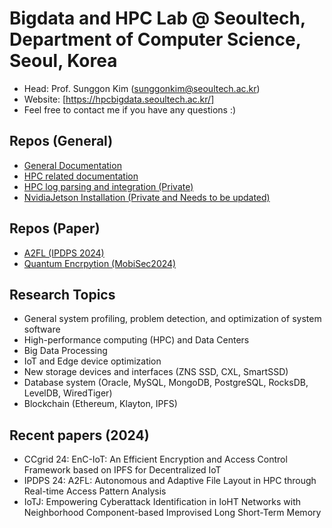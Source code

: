 # Bigdata and HPC Lab @ Seoultech, Department of Computer Science, Seoul, Korea

* Head: Prof. Sunggon Kim (sunggonkim@seoultech.ac.kr)
* Website: [https://hpcbigdata.seoultech.ac.kr/]
* Feel free to contact me if you have any questions :)

## Repos (General)
* [General Documentation](https://github.com/Bigdata-HPC-Lab/Documentation)
* [HPC related documentation](https://github.com/Bigdata-HPC-Lab/HPC)
* [HPC log parsing and integration (Private)](https://github.com/Bigdata-HPC-Lab/HPC_LogParser/tree/main)
* [NvidiaJetson Installation (Private and Needs to be updated)](https://github.com/Bigdata-HPC-Lab/NVIDIA-Jetson-Orin-Nano)

## Repos (Paper)
* [A2FL (IPDPS 2024)](https://github.com/Bigdata-HPC-Lab/A2FL)
* [Quantum Encrpytion (MobiSec2024)](https://github.com/Bigdata-HPC-Lab/mobisec24_Combined_PQC_and_QKD)

## Research Topics
* General system profiling, problem detection, and optimization of system software
* High-performance computing (HPC) and Data Centers
* Big Data Processing
* IoT and Edge device optimization
* New storage devices and interfaces (ZNS SSD, CXL, SmartSSD)
* Database system (Oracle, MySQL, MongoDB, PostgreSQL, RocksDB, LevelDB, WiredTiger)
* Blockchain (Ethereum, Klayton, IPFS)

## Recent papers (2024)
* CCgrid 24: EnC-IoT: An Efficient Encryption and Access Control Framework based on IPFS for Decentralized IoT
* IPDPS 24: A2FL: Autonomous and Adaptive File Layout in HPC through Real-time Access Pattern Analysis
* IoTJ: Empowering Cyberattack Identification in IoHT Networks with Neighborhood Component-based Improvised Long Short-Term Memory
